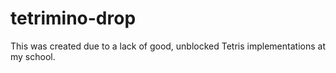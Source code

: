 # tetrimino-drop
This was created due to a lack of good, unblocked Tetris implementations at my school.
